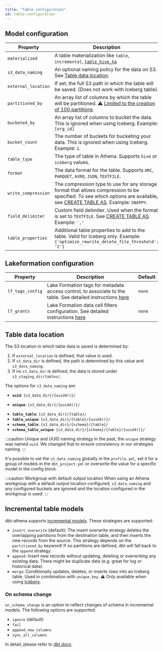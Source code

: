 ```yaml
---
title: "Table configuration"
id: table-configuration
---
```


## Model configuration

| Property            | Description                                                                                                                                                                                                                                                     | Default               |
|---------------------|-----------------------------------------------------------------------------------------------------------------------------------------------------------------------------------------------------------------------------------------------------------------|-----------------------|
| `materialized`      | A table materialization like `table`, `incremental`, [`table_hive_ha`](./materializations/hive-ha)                                                                                                                                                              |                       |
| `s3_data_naming`    | An optional naming policy for the data on S3. See [Table data location](#table-data-location).                                                                                                                                                                  | `schema_table_unique` |
| `external_location` | If set, the full S3 path in which the table will be saved. (Does not work with Iceberg table).                                                                                                                                                                  | `none`                |
| `partitioned_by`    | An array list of columns by which the table will be partitioned. ⚠️ [Limited to the creation of 100 partitions](https://docs.aws.amazon.com/athena/latest/ug/ctas-considerations-limitations.html#ctas-considerations-limitations-partition-and-bucket-limits). | `none`                |
| `bucketed_by`       | An array list of columns to bucket the data. This is ignored when using Iceberg. Example: `[org_id]`                                                                                                                                                            | `none`                |
| `bucket_count`      | The number of buckets for bucketing your data. This is ignored when using Iceberg. Example: `1`.                                                                                                                                                                | `none`                |
| `table_type`        | The type of table in Athena. Supports `hive` or `iceberg` values.                                                                                                                                                                                               | `hive`                |
| `format`            | The data format for the table. Supports `ORC`, `PARQUET`, `AVRO`, `JSON`, `TEXTFILE`.                                                                                                                                                                           | `PARQUET`             |
| `write_compression` | The compression type to use for any storage format that allows compression to be specified. To see which options are available, see [CREATE TABLE AS](https://docs.aws.amazon.com/athena/latest/ug/create-table-as.html). Example: `SNAPPY`.                    | `none`                |
| `field_delimiter`   | Custom field delimiter. Used when the format is set to `TEXTFILE`. See [CREATE TABLE AS](https://docs.aws.amazon.com/athena/latest/ug/create-table-as.html). Example: `','`                                                                                     | `none`                |
| `table_properties`  | Additional table properties to add to the table. Valid for Iceberg only. Example: `{'optimize_rewrite_delete_file_threshold': '2'}`                                                                                                                             | `none`                |

<VersionBlock firstVersion="1.5">

## Lakeformation configuration

| Property         | Description                                                                                                                   | Default |
|------------------|-------------------------------------------------------------------------------------------------------------------------------|---------|
| `lf_tags_config` | Lake Formation tags for metadata access control, to associate to the table. See detailed instructions [here](./lakeformation) | `none`  |
| `lf_grants`      | Lake Formation data cell filters configuration. See detailed instructions [here](./lakeformation)                             | `none`  |

</VersionBlock>

## Table data location

The S3 location in which table data is saved is determined by:

1. If `external_location` is defined, that value is used.
2. If `s3_data_dir` is defined, the path is determined by this value and `s3_data_naming`.
3. If no `s3_data_dir` is defined, the data is stored under `s3_staging_dir/tables/`.

The options for `s3_data_naming` are:

<VersionBlock lastVersion="1.4">

- **`uuid`**: `{s3_data_dir}/{uuid4()}/`

</VersionBlock>

<VersionBlock firstVersion="1.5">

- **`unique`**: `{s3_data_dir}/{uuid4()}/`

</VersionBlock>

- **`table_table`**: `{s3_data_dir}/{table}/`
- **`table_unique`**: `{s3_data_dir}/{table}/{uuid4()}/`
- **`schema_table`**: `{s3_data_dir}/{schema}/{table}/`
- **`schema_table_unique`**: `{s3_data_dir}/{schema}/{table}/{uuid4()}/`

<VersionBlock firstVersion="1.5">

:::caution Unique and UUID naming strategy
In the past, the `unique` strategy was named `uuid`. We changed that to ensure consistency in our strategies naming.
:::

</VersionBlock>

It's possible to set the `s3_data_naming` globally in the `profile.yml`, set it for a group of models in the `dbt_project.yml` or overwrite the value for a specific model in the config block.

:::caution Workgroup with default output location
When using an Athena workgroup with a default output location configured, `s3_data_naming` and any configured buckets are ignored and the location configured in the workgroup is used.
:::

## Incremental table models

dbt-athena supports [incremental models](https://docs.getdbt.com/docs/build/incremental-models). These strategies are supported:

- `insert_overwrite` (default): The insert overwrite strategy deletes the overlapping partitions from the destination table, and then inserts the new records from the source. This strategy depends on the `partitioned_by` keyword! If no partitions are defined, dbt will fall back to the `append` strategy.
- `append`: Insert new records without updating, deleting or overwriting any existing data. There might be duplicate data (e.g. great for log or historical data).
- `merge`: Conditionally updates, deletes, or inserts rows into an Iceberg table. Used in combination with `unique_key`. ⚠️ Only available when using [Iceberg](docs/configuration/materializations/iceberg).

### On schema change

`on_schema_change` is an option to reflect changes of schema in incremental models.
The following options are supported:

- `ignore` (default)
- `fail`
- `append_new_columns`
- `sync_all_columns`

In detail, please refer to [dbt docs](https://docs.getdbt.com/docs/build/incremental-models#what-if-the-columns-of-my-incremental-model-change).
